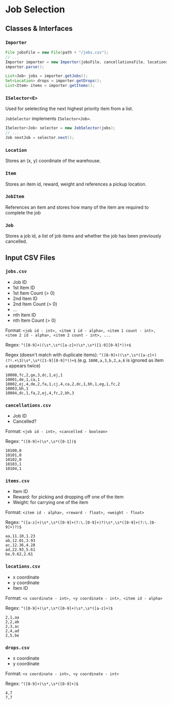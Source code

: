 # Job Selection

## Classes & Interfaces

### `Importer`

```java
File jobsFile = new File(path + "/jobs.csv");
// ...
Importer importer = new Importer(jobsFile, cancellationsFile, locationsFile, itemsFile, dropsFile);
importer.parse();

List<Job> jobs = importer.getJobs();
Set<Location> drops = importer.getDrops();
List<Item> items = importer.getItems();
```

### `ISelector<E>`

Used for selelecting the next highest priority item from a list.

`JobSelector` implements `ISelector<Job>`.

```java
ISelector<Job> selector = new JobSelector(jobs);
// ...
Job nextJob = selector.next();
```

### `Location`
Stores an (x, y) coordinate of the warehouse.

### `Item`
Stores an item id, reward, weight and references a pickup location.

### `JobItem`
References an item and stores how many of the item are required to complete the job

### `Job`
Stores a job id, a list of job items and whether the job has been previously cancelled.

## Input CSV Files

### `jobs.csv`

* Job ID
* 1st Item ID
* 1st Item Count (> 0)
* 2nd Item ID
* 2nd Item Count (> 0)
* ...
* nth Item ID
* nth Item Count (> 0)

Format: `<job id - int>, <item 1 id - alpha>, <item 1 count - int>, <item 2 id - alpha>, <item 2 count - int>, ...`

Regex: `^([0-9]+)(\s*,\s*([a-z]+)\s*,\s*([1-9][0-9]*))+$`

Regex (doesn't match with duplicate items): `^([0-9]+)(\s*,\s*([a-z]+)(?!.+\3)\s*,\s*([1-9][0-9]*))+$` (e.g. `1000,a,3,b,2,a,6` is ignored as item `a` appears twice)

```csv
10000,fc,2,ge,3,dc,1,ej,1
10001,de,1,ca,1
10002,ej,4,de,2,fa,1,cj,4,ca,2,dc,1,bh,1,eg,1,fc,2
10003,bh,1
10004,dc,1,fa,2,ej,4,fc,2,bh,3
```

### `cancellations.csv`

* Job ID
* Cancelled?

Format: `<job id - int>, <cancelled - boolean>`

Regex: `^([0-9]+)\s*,\s*([0-1])$`

```csv
10100,0
10101,0
10102,0
10103,1
10104,1
```

### `items.csv`

* Item ID
* Reward: for picking and dropping off one of the item
* Weight: for carrying one of the item

Format: `<item id - alpha>, <reward - float>, <weight - float>`

Regex: `^([a-z]+)\s*,\s*([0-9]+(?:\.[0-9]+)?)\s*,\s*([0-9]+(?:\.[0-9]+)?)$`

```csv
aa,11.10,1.23
ab,12.01,3.93
ac,12.36,4.28
ad,22.93,5.61
be,9.62,2.61
```

### `locations.csv`

* x coordinate
* y coordinate
* Item ID

Format: `<x coordinate - int>, <y coordinate - int>, <item id - alpha>`

Regex: `^([0-9]+)\s*,\s*([0-9]+)\s*,\s*([a-z]+)$`

```csv
2,1,aa
2,2,ab
2,3,ac
2,4,ad
2,5,be
```

### `drops.csv`

* x coordinate
* y coordinate

Format: `<x coordinate - int>, <y coordinate - int>`

Regex: `^([0-9]+)\s*,\s*([0-9]+)$`

```csv
4,7
7,7
```
